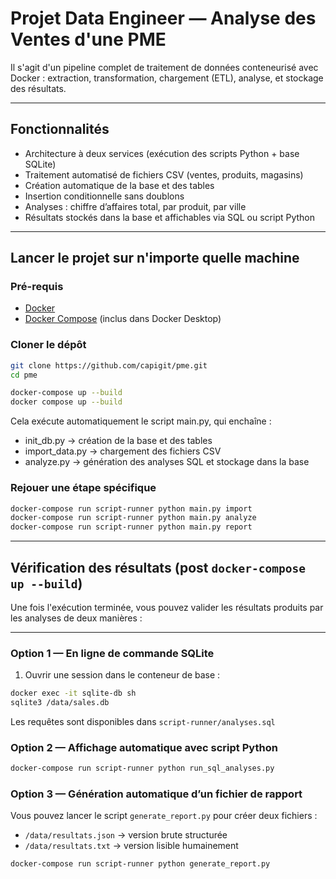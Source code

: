 # Projet Data Engineer — Analyse des Ventes d'une PME

Il s'agit d'un pipeline complet de traitement de données conteneurisé avec Docker : extraction, transformation, chargement (ETL), analyse, et stockage des résultats.

---

## Fonctionnalités

- Architecture à deux services (exécution des scripts Python + base SQLite)
- Traitement automatisé de fichiers CSV (ventes, produits, magasins)
- Création automatique de la base et des tables
- Insertion conditionnelle sans doublons
- Analyses : chiffre d’affaires total, par produit, par ville
- Résultats stockés dans la base et affichables via SQL ou script Python

---

## Lancer le projet sur n'importe quelle machine

### Pré-requis

- [Docker](https://www.docker.com/)
- [Docker Compose](https://docs.docker.com/compose/) (inclus dans Docker Desktop)

### Cloner le dépôt

```bash
git clone https://github.com/capigit/pme.git
cd pme

docker-compose up --build
docker compose up --build
```
Cela exécute automatiquement le script main.py, qui enchaîne :
- init_db.py → création de la base et des tables
- import_data.py → chargement des fichiers CSV
- analyze.py → génération des analyses SQL et stockage dans la base

### Rejouer une étape spécifique
```bash
docker-compose run script-runner python main.py import
docker-compose run script-runner python main.py analyze
docker-compose run script-runner python main.py report
```

---

## Vérification des résultats (post `docker-compose up --build`)

Une fois l'exécution terminée, vous pouvez valider les résultats produits par les analyses de deux manières :

---

### Option 1 — En ligne de commande SQLite

1. Ouvrir une session dans le conteneur de base :

```bash
docker exec -it sqlite-db sh
sqlite3 /data/sales.db
```
Les requêtes sont disponibles dans `script-runner/analyses.sql`

### Option 2 — Affichage automatique avec script Python
```bash
docker-compose run script-runner python run_sql_analyses.py
```

### Option 3 — Génération automatique d’un fichier de rapport

Vous pouvez lancer le script `generate_report.py` pour créer deux fichiers :

- `/data/resultats.json` → version brute structurée
- `/data/resultats.txt` → version lisible humainement

```bash
docker-compose run script-runner python generate_report.py